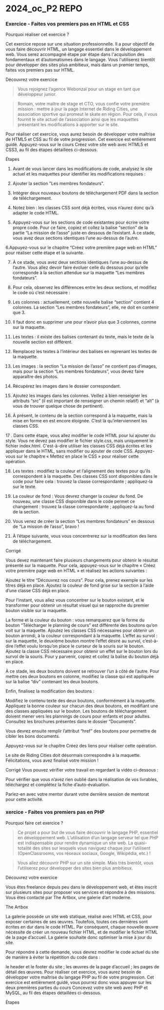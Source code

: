 # 2024_oc_P2 REPO

### Exercice - Faites vos premiers pas en HTML et CSS

Pourquoi réaliser cet exercice ?

Cet exercice repose sur une situation professionnelle. Il a pour objectif de vous faire découvrir HTML, un langage essentiel dans le développement web. Vous serez accompagné étape par étape dans l'acquisition des fondamentaux et d’automatismes dans le langage. Vous l'utiliserez bientôt pour développer des sites plus ambitieux, mais dans un premier temps, faites vos premiers pas sur HTML.

Découvrez votre exercice

> Vous rejoignez l’agence Webonzaï pour un stage en tant que développeur junior.

> Romain, votre maître de stage et CTO, vous confie votre première mission : mettre à jour la page Internet de Riding Cities, une association sportive qui promeut le skate en région. Pour cela, il vous fournit le site actuel de l’association ainsi que les maquettes présentant les modifications à apporter sur le site.



Pour réaliser cet exercice, vous aurez besoin de développer votre maîtrise de HTML5 et CSS au fil de votre progression. Cet exercice est entièrement guidé. Appuyez-vous sur le  cours Créez votre site web avec HTML5 et CSS3, au fil des étapes détaillées ci-dessous.



Étapes
1. Avant de vous lancer dans les modifications de code, analysez le site actuel et les maquettes pour identifier les modifications requises :

2. Ajouter la section "Les membres fondateurs".

3. Intégrer deux nouveaux boutons de téléchargement PDF dans la section de téléchargement.

4. Notez bien : les classes CSS sont déjà écrites, vous n’aurez donc qu’à adapter le code HTML.

5. Appuyez-vous sur les sections de code existantes pour écrire votre propre code. Pour ce faire, copiez et collez la balise “section” de la partie “La mission de l’asso” juste en dessous de l’existant. À ce stade, vous avez deux sections identiques l’une au-dessus de l’autre.

6.Appuyez-vous sur le chapitre “Créez votre première page web en HTML” pour réaliser cette étape et la suivante.

7. À ce stade, vous avez deux sections identiques l’une au-dessus de l’autre.
Vous allez devoir faire évoluer celle du dessous pour qu’elle corresponde à la section attendue sur la maquette “Les membres fondateurs”.

8. Pour cela, observez les différences entre les deux sections, et modifiez le code où c’est nécessaire :

9. Les colonnes : actuellement, cette nouvelle balise “section” contient 4 colonnes. La section “Les membres fondateurs”, elle, ne doit en contenir que 3.
10. Il faut donc en supprimer une pour n’avoir plus que 3 colonnes, comme sur la maquette.
11. Les textes : il existe des balises contenant du texte, mais le texte de la nouvelle section est différent.
12. Remplacez les textes à l’intérieur des balises en reprenant les textes de la maquette.
13. Les images : la section “La mission de l’asso” ne contient pas d’images, mais pour la section “Les membres fondateurs”, vous devez faire apparaître des photos.
14. Récupérez les images dans le dossier correspondant.
15. Ajoutez les images dans les colonnes.
Veillez à bien renseigner les attributs “src” (il est important de renseigner un chemin relatif) et “alt” (à vous de trouver quelque chose de pertinent).
16. À présent, le contenu de la section correspond à la maquette, mais la mise en forme en est encore éloignée. C’est là qu’interviennent les classes CSS.

17 . Dans cette étape, vous allez modifier le code HTML pour lui ajouter du style. Vous ne devez pas modifier le fichier style.css, mais uniquement le fichier index.html. C'est-à-dire utiliser les classes CSS déjà écrites et les appliquer dans le HTML, sans modifier ou ajouter de code CSS. Appuyez-vous sur le chapitre « Mettez en place le CSS » pour réaliser cette opération.

18. Les textes : modifiez la couleur et l’alignement des textes pour qu’ils correspondent à la maquette. Des classes CSS sont disponibles dans le code pour faire cela :
trouvez la classe correspondante ;
appliquez-la sur le texte.
19. La couleur de fond : Vous devrez changer la couleur du fond. De nouveau, une classe CSS disponible dans le code permet ce changement :
trouvez la classe correspondante ;
appliquez-la au fond de la section.
20. Vous venez de créer la section “Les membres fondateurs” en dessous de “La mission de l’asso”, bravo !

21. À l’étape suivante, vous vous concentrerez sur la modification des liens de téléchargement.

Corrigé

Vous devez maintenant faire plusieurs changements pour obtenir le résultat présenté sur la maquette. Pour cela, appuyez-vous sur le chapitre « Créez votre première page web en HTML » et réalisez les actions suivantes :

Ajoutez le titre “Découvrez nos cours”. Pour cela, prenez exemple sur les titres déjà en place.
Ajoutez la couleur de fond grise sur la section à l’aide d’une classe CSS déjà en place.


Pour l’instant, vous allez vous concentrer sur le bouton existant, et le transformer pour obtenir un résultat visuel qui se rapproche du premier bouton visible sur la maquette.

La forme et la couleur du bouton : vous remarquerez que la forme du bouton “Télécharger le planning de cours” est différente des boutons qu’on voit sur la maquette.
Ajoutez les classes CSS nécessaires pour obtenir un bouton arrondi, à la couleur correspondant à la maquette.
L’effet au survol : sur la maquette, le deuxième bouton montre l’effet désiré au survol, c’est-à-dire l’effet voulu lorsqu’on place le curseur de la souris sur le bouton.
Ajoutez la classe CSS nécessaire pour obtenir un effet sur le bouton lors du survol de la souris.
Pour y parvenir, copiez et collez la balise du bouton déjà en place.

À ce stade, les deux boutons doivent se retrouver l’un à côté de l’autre. Pour mettre ces deux boutons en colonne, modifiez la classe qui est appliquée sur la balise “div” contenant les deux boutons.

Enfin, finalisez la modification des boutons :

Modifiez le contenu texte des deux boutons, conformément à la maquette.
Appliquez la bonne couleur sur chacun des deux boutons, en modifiant une des classes appliquées sur le bouton.
Les boutons de téléchargement doivent mener vers les plannings de cours pour enfants et pour adultes. Consultez les brochures présentes dans le dossier “Documents”.

Vous devrez ensuite remplir l’attribut “href” des boutons pour permettre de cibler les bons documents.

Appuyez-vous sur le chapitre Créez des liens pour réaliser cette opération.

Le site de Riding Cities doit désormais correspondre à la maquette. Félicitations, vous avez finalisé votre mission !

Corrigé
Vous pouvez vérifier votre travail en regardant la vidéo ci-dessous :


Pour vérifier que vous n’avez rien oublié dans la réalisation de vos livrables, téléchargez et complétez la fiche d’auto-évaluation.

Parlez-en avec votre mentor durant votre dernière session de mentorat pour cette activité.


### xercice - Faites vos premiers pas en PHP
Pourquoi faire cet exercice ?

> Ce projet a pour but de vous faire découvrir le langage PHP, essentiel en développement web. L’utilisation d’un langage serveur tel que PHP est indispensable pour rendre dynamique un site web. La quasi-totalité des sites sur lesquels vous naviguez chaque jour l’utilisent (OpenClassrooms, vos réseaux sociaux, Google, Wikipédia, etc.) !


> Vous allez découvrir PHP sur un site simple. Mais très bientôt, vous l’utiliserez pour développer des sites bien plus ambitieux.

Découvrez votre exercice


Vous êtes freelance depuis peu dans le développement web, et êtes inscrit sur plusieurs sites pour proposer vos services et répondre à des missions. Vous êtes contacté par The Artbox, une galerie d’art moderne.

The Artbox

La galerie possède un site web statique, réalisé avec HTML et CSS, pour exposer certaines de ses œuvres. Toutefois, toutes ces dernières sont écrites en dur dans le code HTML. Par conséquent, chaque nouvelle œuvre nécessite de créer un nouveau fichier HTML, et de modifier le fichier HTML de la page d’accueil. La galerie souhaite donc optimiser la mise à jour du site.



Pour répondre à cette demande, vous devrez modifier le code actuel du site de manière à éviter la répétition du code dans :

le header et le footer du site ;
les œuvres de la page d’accueil ;
les pages de détail des œuvres.
Pour réaliser cet exercice, vous aurez besoin de développer votre maîtrise du langage PHP au fil de votre progression. Cet exercice est entièrement guidé, vous pourrez donc vous appuyer sur les deux premières parties du cours Concevez votre site web avec PHP et MySQL, au fil des étapes détaillées ci-dessous.



Étapes









































